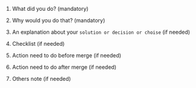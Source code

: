 1. What did you do? (mandatory)

2. Why would you do that? (mandatory)

3. An explanation about your `solution or decision or choise` (if needed)

4. Checklist (if needed)

5. Action need to do before merge (if needed)

6. Action need to do after merge (if needed)

7. Others note (if needed)
